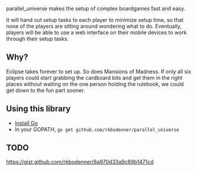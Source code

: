 parallel_universe makes the setup of complex boardgames fast and easy.

It will hand out setup tasks to each player to minimize setup time, so that none of the players are sitting around wondering what to do. Eventually, players will be able to use a web interface on their mobile devices to work through their setup tasks.

Why?
----
Eclipse takes forever to set up. So does Mansions of Madness. If only all six players could start grabbing the cardboard bits and get them in the right places without waiting on the one person holding the rulebook, we could get down to the fun part sooner.

Using this library
----
* [Install Go](http://golang.org/doc/install)
* In your GOPATH, `go get github.com/rkbodenner/parallel_universe`

TODO
----
https://gist.github.com/rkbodenner/8a970d33a9c69b1471cd
